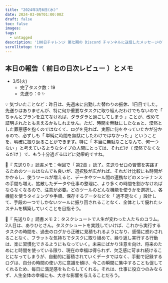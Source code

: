 ```yaml
---
title: "2024年3月6日(水)"
date: 2024-03-06T01:00:00Z
draft: false
toc: false
images:
tags: 
  - untagged
description: '100日チャレンジ 第七期の Discord チャンネルに送信したメッセージのアーカイブ'
scrolltotop: true
---
```


## 本日の報告（ 前日の日次レビュー ）とメモ

- 3/5(火)
  - 完了タスク数：19
  - 先送り：0 ✨

💡 気づいたことなど：昨日は、先週末に出勤した替わりの振休、1日目でした。先送りはありませんが、特に何か重要なタスクに取り組んだわけでもないので「 ちゃんとプランを立てなければ、ダラダラと過ごしてしまう 」ことが、改めて証明されたとも言えるかもしれません。ただ、時間を無駄にしたなぁと、漠然とした罪悪感を抱くのではなくて、ログを見れば、実際に何をやっていたかが分かるので、必ずしも「 単純に時間を無駄にしたわけではなかった 」ということを、明確に振り返ることができます。特に「 本当に無駄なことなんて、何一つない 」と考えているようなタイプの人間にとっては、それだけ（ 漠然でなくなるだけ ）で、もう十分過ぎるほどに効果的ですね。

🔖『 先送り0 』読書メモ：今回で「 第2章 」読了。先送りゼロの習慣を実践するためのツールはなんでも良いが、選択肢が広がれば、それだけ比較にも時間がかかるし、使うツールが増えると、データやツール間の連携などのメンテナンスの手間も増え、拡散したデータや仕事の整理に、より多くの時間を割かなければならなくなるので、注意が必要。どのツールのどんな機能を使うかを選択し、各機能を使うタイミングや手順、保存するデータなどを「 過不足なく 」設計して、手段の一つでしかないツールに振り回されることなく、全体として優れたシステムを構築していくことを目指そう。

🔖『 先送り0 』読書メモ 2：タスクシュートで人生が変わった人たちのコラム。2人目は、ありひとさん。タスクシュートを実践していけば、これから実行するタスクの時間を、過去のログから正確に見積もれるようになり、感情に惑わされることなく、フラットな気持ちでタスクに取り組めて、繰り返し実行する行動は、楽に習慣化できるようにもなっていく。未来にばかり注意を向け、将来のためにと時間を使っている限り、現在の幸福は得られず、欠乏感に苛まれ続けることになってしまうが、自動的に蓄積されていくデータではなく、手動で記録するログは、自分の時間の使い方に意識を傾け、今この瞬間に集中することも促してくれるため、毎日に満足感をもたらしてくれる。それは、仕事に役立つのみならず、人生全体の幸福にも、大きな影響を与えることだろう。
